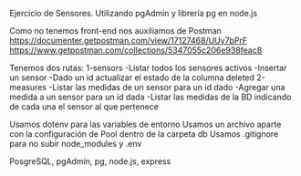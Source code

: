 Ejercicio de Sensores. Utilizando pgAdmin y librería pg en node.js

Como no tenemos front-end nos auxiliamos de Postman 
https://documenter.getpostman.com/view/17127468/UUy7bPrF
https://www.getpostman.com/collections/5347055c206e938feac8

Tenemos dos rutas:
1-sensors
    -Listar todos los sensores activos
    -Insertar un sensor
    -Dado un id actualizar el estado de la columna deleted
2-measures
    -Listar las medidas de un sensor para un id dado
    -Agregar una medida a un sensor para un id dada
    -Listar las medidas de la BD indicando de cada una el sensor al que pertenece

Usamos dotenv para las variables de entorno
Usamos un archivo aparte con la configuración de Pool dentro de la carpeta db
Usamos .gitignore para no subir node_modules y .env

PosgreSQL, pgAdmin, pg, node.js, express
